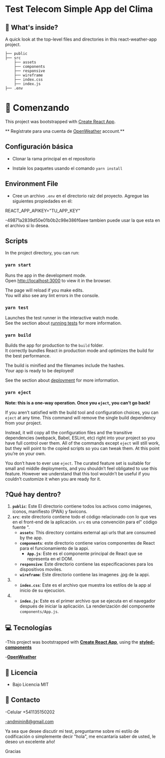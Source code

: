 # Test Telecom Simple App del Clima
## 🧐 What's inside?

A quick look at the top-level files and directories in this react-weather-app project.

```
├── public
├── src
	├── assets
	├── components
	├── responsive
	├── wireframe
    ├── index.css
    ├── index.js
├── .env
```



# 🚀 Comenzando 


This project was bootstrapped with [Create React App](https://github.com/facebook/create-react-app).


** Regístrate para una cuenta de [OpenWeather](https://openweathermap.org/) account.**

## Configuración básica 

- Clonar la rama principal en el repositorio 

- Instale los paquetes usando el comando `yarn install`

## **Environment File**

- Cree un archivo `.env` en el directorio raíz del proyecto. Agregue las siguientes propiedades en él:

REACT_APP_APIKEY="TU_APP_KEY"

-49871a2839d50e01b0b2c98e386f6aee tambien puede usar la que esta en el archivo si lo desea.


## Scripts 

In the project directory, you can run:

### `yarn start`

Runs the app in the development mode.<br />
Open [http://localhost:3000](http://localhost:3000) to view it in the browser.

The page will reload if you make edits.<br />
You will also see any lint errors in the console.

### `yarn test`

Launches the test runner in the interactive watch mode.\
See the section about [running tests](https://facebook.github.io/create-react-app/docs/running-tests) for more information.

### `yarn build`

Builds the app for production to the `build` folder.\
It correctly bundles React in production mode and optimizes the build for the best performance.

The build is minified and the filenames include the hashes.\
Your app is ready to be deployed!

See the section about [deployment](https://facebook.github.io/create-react-app/docs/deployment) for more information.

### `yarn eject`

**Note: this is a one-way operation. Once you `eject`, you can’t go back!**

If you aren’t satisfied with the build tool and configuration choices, you can `eject` at any time. This command will remove the single build dependency from your project.

Instead, it will copy all the configuration files and the transitive dependencies (webpack, Babel, ESLint, etc) right into your project so you have full control over them. All of the commands except `eject` will still work, but they will point to the copied scripts so you can tweak them. At this point you’re on your own.

You don’t have to ever use `eject`. The curated feature set is suitable for small and middle deployments, and you shouldn’t feel obligated to use this feature. However we understand that this tool wouldn’t be useful if you couldn’t customize it when you are ready for it.

## ?Qué hay dentro?


1.  **`public`**: Este El directorio contiene todos los activos como imágenes, íconos, manifiesto (PWA) y favicons.
2.  **`src`**: este directorio contiene todo el código relacionado con lo que ves en el front-end de la aplicación. `src` es una convención para el" código fuente ". 
    - **`assets`**: This directory contains external api urls that are consumed by the app.
    - **`components`**: este directorio contiene varios componentes de React para el funcionamiento de la appi.
        - **`App.js`**: Este es el componente principal de React que se representa en el DOM.
    - **`responsive`**: Este directorio contiene las especificaciones para los dispositivos moviles.
    - **`wireframe`**: Este directorio contiene las imagenes .jpg de la appi.
3.  - **`index.css`**: Este es el archivo que muestra los estilos de la app al inicio de su ejecucion.
4.  - **`index.js`**: Este es el primer archivo que se ejecuta en el navegador después de iniciar la aplicación. La renderización del componente `components/App.js`.



## 💻 Tecnologías 

-This project was bootstrapped with **[Create React App](https://github.com/facebook/create-react-app)**, using the **[styled-components](https://styled-components.com/)**

-**[OpenWeather](https://openweathermap.org/)**

## 📃 Licencia 

- Bajo Licencia MIT


## 📧 Contacto

-Celular +541135150202


-andminin8@gmail.com

Ya sea que desee discutir mi test, preguntarme sobre mi estilo de codificación o simplemente decir "hola", me encantaría saber de usted, le deseo un excelente año!

Gracias 
